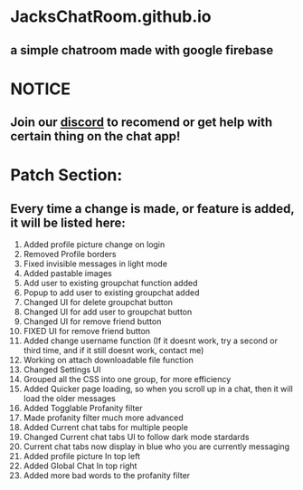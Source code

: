 # JacksChatRoom.github.io
## a simple chatroom made with google firebase

# NOTICE
## Join our [discord](https://discord.gg/FGkGHCPS) to recomend or get help with certain thing on the chat app! 

# Patch Section:
## Every time a change is made, or feature is added, it will be listed here:

1. Added profile picture change on login
2. Removed Profile borders
3. Fixed invisible messages in light mode
4. Added pastable images
5. Add user to existing groupchat function added
6. Popup to add user to existing groupchat added
7. Changed UI for delete groupchat button
8. Changed UI for add user to groupchat button
9. Changed UI for remove friend button
10. FIXED UI for remove friend button
11. Added change username function (If it doesnt work, try a second or third time, and if it still doesnt work, contact me)
12. Working on attach downloadable file function
13. Changed Settings UI
14. Grouped all the CSS into one group, for more efficiency
15. Added Quicker page loading, so when you scroll up in a chat, then it will load the older messages
16. Added Togglable Profanity filter
17. Made profanity filter much more advanced
18. Added Current chat tabs for multiple people
19. Changed Current chat tabs UI to follow dark mode stardards
20. Current chat tabs now display in blue who you are currently messaging
21. Added profile picture In top left
22. Added Global Chat In top right
23. Added more bad words to the profanity filter
